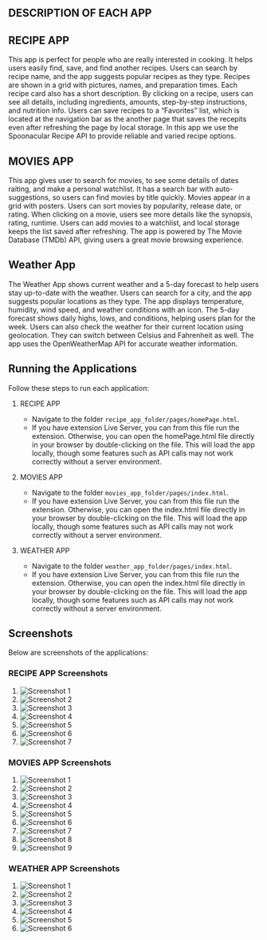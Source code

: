 ## DESCRIPTION OF EACH APP

## RECIPE APP

This app is perfect for people who are really interested in cooking. It helps users easily find, save, and find another recipes. Users can search by recipe name, and the app suggests popular recipes as they type. Recipes are shown in a grid with pictures, names, and preparation times. Each recipe card also has a short description. By clicking on a recipe, users can see all details, including ingredients, amounts, step-by-step instructions, and nutrition info. Users can save recipes to a “Favorites” list, which is located at the navigation bar as the another page that saves the recepits even after refreshing the page by local storage. In this app we use the Spoonacular Recipe API to provide reliable and varied recipe options.

## MOVIES APP

This app gives user to search for movies, to see some details of dates raiting, and make a personal watchlist. It has a search bar with auto-suggestions, so users can find movies by title quickly. Movies appear in a grid with posters. Users can sort movies by popularity, release date, or rating. When clicking on a movie, users see more details like the synopsis, rating, runtime. Users can add movies to a watchlist, and local storage keeps the list saved after refreshing. The app is powered by The Movie Database (TMDb) API, giving users a great movie browsing experience.

## Weather App

The Weather App shows current weather and a 5-day forecast to help users stay up-to-date with the weather. Users can search for a city, and the app suggests popular locations as they type. The app displays temperature, humidity, wind speed, and weather conditions with an icon. The 5-day forecast shows daily highs, lows, and conditions, helping users plan for the week. Users can also check the weather for their current location using geolocation. They can switch between Celsius and Fahrenheit as well. The app uses the OpenWeatherMap API for accurate weather information.


## Running the Applications
Follow these steps to run each application:

1. RECIPE APP
   - Navigate to the folder `recipe_app_folder/pages/homePage.html`.
   - If you have extension Live Server, you can from this file run the extension. Otherwise, you can open the homePage.html file directly in your browser by double-clicking on the file. This will load the app locally, though some features such as API calls may not work correctly without a server environment.

2. MOVIES APP
   - Navigate to the folder `movies_app_folder/pages/index.html`.
   - If you have extension Live Server, you can from this file run the extension. Otherwise, you can open the index.html file directly in your browser by double-clicking on the file. This will load the app locally, though some features such as API calls may not work correctly without a server environment.

3. WEATHER APP
   - Navigate to the folder `weather_app_folder/pages/index.html`.
   - If you have extension Live Server, you can from this file run the extension. Otherwise, you can open the index.html file directly in your browser by double-clicking on the file. This will load the app locally, though some features such as API calls may not work correctly without a server environment.

## Screenshots
Below are screenshots of the applications:

### RECIPE APP Screenshots

1. ![Screenshot 1](./screenshots/recipe_app/1.png)
2. ![Screenshot 2](./screenshots/recipe_app/2.png)
3. ![Screenshot 3](./screenshots/recipe_app/3.png)
4. ![Screenshot 4](./screenshots/recipe_app/4.png)
5. ![Screenshot 5](./screenshots/recipe_app/5.png)
6. ![Screenshot 6](./screenshots/recipe_app/6.png)
7. ![Screenshot 7](./screenshots/recipe_app/7.png)


### MOVIES APP Screenshots

1. ![Screenshot 1](./screenshots/movies_app/1.png)
2. ![Screenshot 2](./screenshots/movies_app/2.png)
3. ![Screenshot 3](./screenshots/movies_app/3.png)
4. ![Screenshot 4](./screenshots/movies_app/4.png)
5. ![Screenshot 5](./screenshots/movies_app/5.png)
6. ![Screenshot 6](./screenshots/movies_app/6.png)
7. ![Screenshot 7](./screenshots/movies_app/7.png)
8. ![Screenshot 8](./screenshots/movies_app/8.png)
9. ![Screenshot 9](./screenshots/movies_app/9.png)


### WEATHER APP Screenshots

1. ![Screenshot 1](./screenshots/weather_app/1.png)
2. ![Screenshot 2](./screenshots/weather_app/2.png)
3. ![Screenshot 3](./screenshots/weather_app/3.png)
4. ![Screenshot 4](./screenshots/weather_app/4.png)
5. ![Screenshot 5](./screenshots/weather_app/5.png)
6. ![Screenshot 6](./screenshots/weather_app/6.png)
